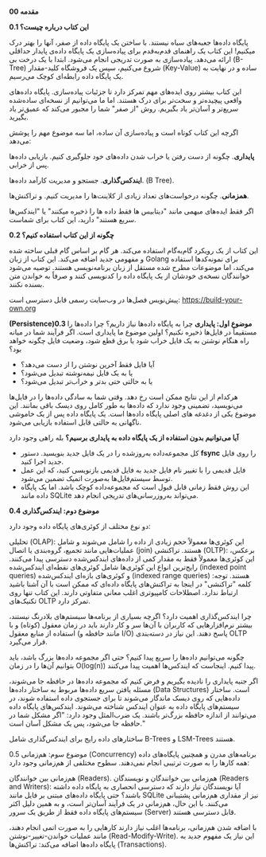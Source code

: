 **00 مقدمه**

**0.1 این کتاب درباره چیست؟**

پایگاه‌ داده‌ها جعبه‌های سیاه نیستند. با ساختن یک پایگاه داده از صفر، آنها را بهتر درک میکنیم!
این کتاب یک راهنمای قدم‌به‌قدم برای پیاده‌سازی یک پایگاه داده‌ی پایدار حداقلی ارائه می‌دهد. پیاده‌سازی به صورت تدریجی انجام می‌شود. ابتدا با یک درخت بی (B-Tree) شروع می‌کنیم، سپس یک فروشگاه کلید-مقدار (Key-Value) ساده و در نهایت به یک پایگاه داده رابطه‌ای کوچک می‌رسیم.

این کتاب بیشتر روی ایده‌های مهم تمرکز دارد تا جزئیات پیاده‌سازی. پایگاه‌ داده‌های واقعی پیچیده‌تر و سخت‌تر برای درک هستند. اما ما می‌توانیم از نسخه‌ای ساده‌شده سریع‌تر و آسان‌تر یاد بگیریم. روش "از صفر" شما را مجبور می‌کند که عمیق‌تر یاد بگیرید.

اگرچه این کتاب کوتاه است و پیاده‌سازی آن ساده، اما سه موضوع مهم را پوشش می‌دهد:

**پایداری**. چگونه از دست رفتن یا خراب شدن داده‌های خود جلوگیری کنیم. بازیابی داده‌ها پس از خرابی.

**ایندکس‌گذاری**. جستجو و مدیریت کارآمد داده‌ها.  (B Tree).

**همزمانی**. چگونه درخواست‌های تعداد زیادی از کلاینت‌ها را مدیریت کنیم. و تراکنش‌ها.

اگر فقط ایده‌های مبهمی مانند "دیتابیس ها فقط داده ها را ذخیره میکنند" یا "ایندکس‌ها سریع هستند" دارید، این کتاب برای شماست.

**0.2 چگونه از این کتاب استفاده کنیم؟**

این کتاب از یک رویکرد گام‌به‌گام استفاده می‌کند. هر گام بر اساس گام قبلی ساخته شده و مفهومی جدید اضافه می‌کند.
این کتاب از زبان Golang برای نمونه‌کدها استفاده می‌کند، اما موضوعات مطرح شده مستقل از زبان برنامه‌نویسی هستند.
توصیه می‌شود خوانندگان نسخه‌ی خودشان از یک پایگاه داده را کدنویسی کنند و صرفاً به خواندن متن بسنده نکنند.

پیش‌نویس فصل‌ها در وب‌سایت رسمی قابل دسترسی است:
https://build-your-own.org

**(Persistence)0.3 موضوع اول: پایداری**
چرا به پایگاه‌ داده‌ها نیاز داریم؟ چرا داده‌ها را مستقیماً در فایل‌ها ذخیره نکنیم؟
اولین موضوع ما پایداری است.
اگر فرآیند شما در میانه راه هنگام نوشتن به یک فایل خراب شود یا برق قطع شود، وضعیت فایل چگونه خواهد بود؟
* آیا فایل فقط آخرین نوشتن را از دست می‌دهد؟
* یا به یک فایل نیمه‌نوشته تبدیل می‌شود؟
* یا به حالتی حتی بدتر و خراب‌تر تبدیل می‌شود؟

هرکدام از این نتایج ممکن است رخ دهد. وقتی شما به سادگی داده‌ها را در فایل‌ها می‌نویسید،
تضمینی وجود ندارد که داده‌ها به طور کامل روی دیسک باقی بمانند.
این موضوع یکی از دغدغه های اصلی پایگاه‌ داده‌ها است.
یک پایگاه داده پس از یک خاموشی ناگهانی به حالتی قابل استفاده بازیابی می‌شود.

**آیا می‌توانیم بدون استفاده از یک پایگاه داده به پایداری برسیم؟**
بله راهی وجود دارد


* کل مجموعه‌داده به‌روزشده را در یک فایل جدید بنویسید.
دستور **fsync** را روی فایل جدید اجرا کنید.
* فایل قدیمی را با تغییر نام فایل جدید به فایل قدیمی بازنویسی کنید، که این عمل توسط سیستم‌فایل‌ها به‌صورت اتمیک تضمین می‌شود.
* این روش فقط زمانی قابل قبول است که مجموعه‌داده کوچک باشد. اما یک پایگاه‌ داده مانند SQLite می‌تواند به‌روزرسانی‌های تدریجی انجام دهد.

**0.4 موضوع دوم: ایندکس‌گذاری**

دو نوع مختلف از کوئری‌های پایگاه داده وجود دارد:

تحلیلی (OLAP): این کوئری‌ها معمولاً حجم زیادی از داده را شامل می‌شوند و شامل عملیات‌هایی مانند تجمیع، گروه‌بندی یا اتصال (join) هستند.
تراکنشی (OLTP): برعکس، این کوئری‌ها معمولاً فقط به مقدار کمی از داده‌های ایندکس‌شده دسترسی پیدا می‌کنند. رایج‌ترین انواع این کوئری‌ها شامل کوئری‌های نقطه‌ای ایندکس‌شده (indexed point queries) و کوئری‌های بازه‌ای ایندکس‌شده (indexed range queries) هستند.
توجه: کلمه "تراکنشی" در اینجا به تراکنش‌های پایگاه داده‌ای که ممکن است با آن آشنا باشید ارتباط ندارد. اصطلاحات کامپیوتری اغلب معانی متفاوتی دارند. این کتاب تنها روی تکنیک‌های OLTP تمرکز دارد.

چرا ایندکس‌گذاری اهمیت دارد؟
اگرچه بسیاری از برنامه‌ها سیستم‌های بلادرنگ نیستند، بیشتر نرم‌افزارهایی که کاربران با آن‌ها سر و کار دارند باید در زمان معقول (کوتاه) و با استفاده از منابع معقول (مانند حافظه و I/O) پاسخ دهند. این نیاز در دسته‌بندی OLTP قرار می‌گیرد.

چگونه می‌توانیم داده‌ها را سریع پیدا کنیم؟
حتی اگر مجموعه داده‌ها بزرگ باشد، باید بتوانیم آن‌ها را در زمان O(log(n)) پیدا کنیم. اینجاست که ایندکس‌ها اهمیت پیدا می‌کنند.

اگر جنبه پایداری را نادیده بگیریم و فرض کنیم که مجموعه داده‌ها در حافظه جا می‌شوند، مسئله یافتن سریع داده‌ها مربوط به ساختار داده‌ها (Data Structures) است.
ساختار داده‌هایی که روی دیسک ماندگار می‌شوند تا برای جستجوی داده استفاده شوند، در سیستم‌های پایگاه داده به عنوان ایندکس شناخته می‌شوند. ایندکس‌های پایگاه داده می‌توانند از اندازه حافظه بزرگ‌تر باشند. یک ضرب‌المثل وجود دارد:
"اگر مشکل شما در حافظه جا می‌شود، پس یک مشکل آسان است."

ساختارهای داده رایج برای ایندکس‌گذاری شامل B-Trees و LSM-Trees هستند.

0.5 موضوع سوم: هم‌زمانی (Concurrency)
برنامه‌های مدرن و همچنین پایگاه‌های داده همه کارها را به صورت ترتیبی انجام نمی‌دهند. سطوح مختلفی از هم‌زمانی وجود دارد:

هم‌زمانی بین خوانندگان (Readers).
هم‌زمانی بین خوانندگان و نویسندگان (Readers and Writers): آیا نویسندگان نیاز دارند که دسترسی انحصاری به پایگاه داده داشته باشند؟
حتی پایگاه داده‌های مبتنی بر فایل مانند SQLite نیز از مقداری هم‌زمانی پشتیبانی می‌کنند. با این حال، هم‌زمانی در یک فرآیند آسان‌تر است، و به همین دلیل اکثر سیستم‌های پایگاه داده فقط از طریق یک سرور (Server) قابل دسترسی هستند.

با اضافه شدن هم‌زمانی، برنامه‌ها اغلب نیاز دارند کارهایی را به صورت اتمی انجام دهند، مانند عملیات خواندن-تغییر-نوشتن (Read-Modify-Write).
این نیاز یک مفهوم جدید به پایگاه داده‌ها اضافه می‌کند: تراکنش‌ها (Transactions).
